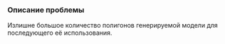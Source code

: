 ### Описание проблемы

Излишне большое количество полигонов генерируемой модели для последующего её использования.
